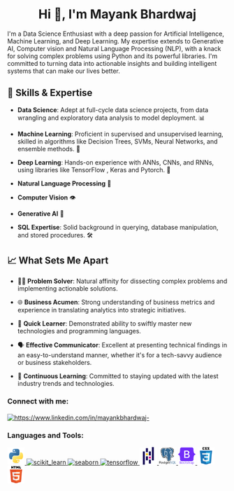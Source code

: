 <h1 align="center">Hi 👋, I'm Mayank Bhardwaj</h1>

I'm a Data Science Enthusiast with a deep passion for Artificial Intelligence, Machine Learning, and Deep Learning. My expertise extends to Generative AI, Computer vision and Natural Language Processing (NLP), with a knack for solving complex problems using Python and its powerful libraries. I'm committed to turning data into actionable insights and building intelligent systems that can make our lives better.

## 🚀 Skills & Expertise 

- **Data Science**: Adept at full-cycle data science projects, from data wrangling and exploratory data analysis to model deployment. 📊

- **Machine Learning**: Proficient in supervised and unsupervised learning, skilled in algorithms like Decision Trees, SVMs, Neural Networks, and ensemble methods. 🤖

- **Deep Learning**: Hands-on experience with ANNs, CNNs, and RNNs, using libraries like TensorFlow , Keras and Pytorch. 🧠

- **Natural Language Processing** 📝

- **Computer Vision** 👁️

- **Generative AI** 🤖

- **SQL Expertise**: Solid background in querying, database manipulation, and stored procedures. 🛠

## 📈 What Sets Me Apart

- 👨‍💻 **Problem Solver**: Natural affinity for dissecting complex problems and implementing actionable solutions.
  
- 🌐 **Business Acumen**: Strong understanding of business metrics and experience in translating analytics into strategic initiatives.
  
- 🌟 **Quick Learner**: Demonstrated ability to swiftly master new technologies and programming languages.
  
- 🗣 **Effective Communicator**: Excellent at presenting technical findings in an easy-to-understand manner, whether it's for a tech-savvy audience or business stakeholders.
  
- 🌱 **Continuous Learning**: Committed to staying updated with the latest industry trends and technologies.

<h3 align="left">Connect with me:</h3>
<p align="left">
<a href="https://linkedin.com/in/https://www.linkedin.com/in/mayankbhardwaj-" target="blank"><img align="center" src="https://raw.githubusercontent.com/rahuldkjain/github-profile-readme-generator/master/src/images/icons/Social/linked-in-alt.svg" alt="https://www.linkedin.com/in/mayankbhardwaj-" height="30" width="40" /></a>
</p>

<h3 align="left">Languages and Tools:</h3>
<p align="left"><a href="https://www.python.org" target="_blank" rel="noreferrer"> <img src="https://raw.githubusercontent.com/devicons/devicon/master/icons/python/python-original.svg" alt="python" width="40" height="40"/> </a> <a href="https://scikit-learn.org/" target="_blank" rel="noreferrer"> <img src="https://upload.wikimedia.org/wikipedia/commons/0/05/Scikit_learn_logo_small.svg" alt="scikit_learn" width="40" height="40"/> </a> <a href="https://seaborn.pydata.org/" target="_blank" rel="noreferrer"> <img src="https://seaborn.pydata.org/_images/logo-mark-lightbg.svg" alt="seaborn" width="40" height="40"/> </a>
<a href="https://www.tensorflow.org" target="_blank" rel="noreferrer"> <img src="https://www.vectorlogo.zone/logos/tensorflow/tensorflow-icon.svg" alt="tensorflow" width="40" height="40"/> </a> <a href="https://pandas.pydata.org/" target="_blank" rel="noreferrer"> <img src="https://raw.githubusercontent.com/devicons/devicon/2ae2a900d2f041da66e950e4d48052658d850630/icons/pandas/pandas-original.svg" alt="pandas" width="40" height="40"/> </a> <a href="https://www.postgresql.org" target="_blank" rel="noreferrer"> <img src="https://raw.githubusercontent.com/devicons/devicon/master/icons/postgresql/postgresql-original-wordmark.svg" alt="postgresql" width="40" height="40"/> </a>
<a href="https://getbootstrap.com" target="_blank" rel="noreferrer"> <img src="https://raw.githubusercontent.com/devicons/devicon/master/icons/bootstrap/bootstrap-plain-wordmark.svg" alt="bootstrap" width="40" height="40"/> </a> <a href="https://www.w3schools.com/css/" target="_blank" rel="noreferrer"> <img src="https://raw.githubusercontent.com/devicons/devicon/master/icons/css3/css3-original-wordmark.svg" alt="css3" width="40" height="40"/> </a> <a href="https://www.w3.org/html/" target="_blank" rel="noreferrer"> <img src="https://raw.githubusercontent.com/devicons/devicon/master/icons/html5/html5-original-wordmark.svg" alt="html5" width="40" height="40"/> </a> </p>

